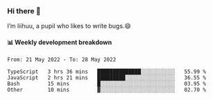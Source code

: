 ### Hi there 👋
I’m liihuu, a pupil who likes to write bugs.😄


#### 📊 Weekly development breakdown
<!--START_SECTION:waka-->

```text
From: 21 May 2022 - To: 28 May 2022

TypeScript   3 hrs 36 mins   ██████████████░░░░░░░░░░░   55.99 %
JavaScript   2 hrs 21 mins   █████████░░░░░░░░░░░░░░░░   36.55 %
Bash         15 mins         █░░░░░░░░░░░░░░░░░░░░░░░░   03.95 %
Other        10 mins         ▓░░░░░░░░░░░░░░░░░░░░░░░░   02.70 %
```

<!--END_SECTION:waka-->

<!--
**liihuu/liihuu** is a ✨ _special_ ✨ repository because its `README.md` (this file) appears on your GitHub profile.

Here are some ideas to get you started:

- 🔭 I’m currently working on ...
- 🌱 I’m currently learning ...
- 👯 I’m looking to collaborate on ...
- 🤔 I’m looking for help with ...
- 💬 Ask me about ...
- 📫 How to reach me: ...
- 😄 Pronouns: ...
- ⚡ Fun fact: ...
-->
